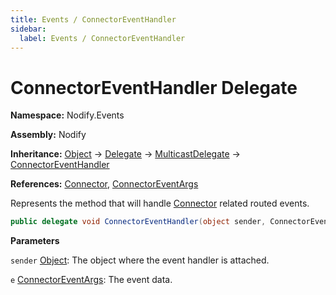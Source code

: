 ```yaml
---
title: Events / ConnectorEventHandler
sidebar:
  label: Events / ConnectorEventHandler
---
```


# ConnectorEventHandler Delegate  
  
**Namespace:** Nodify.Events  
  
**Assembly:** Nodify  
  
**Inheritance:** [Object](https://docs.microsoft.com/en-us/dotnet/api/System.Object) → [Delegate](https://docs.microsoft.com/en-us/dotnet/api/System.Delegate) → [MulticastDelegate](https://docs.microsoft.com/en-us/dotnet/api/System.MulticastDelegate) → [ConnectorEventHandler](Nodify_Events_ConnectorEventHandler)  
  
**References:** [Connector](Nodify_Connector), [ConnectorEventArgs](Nodify_Events_ConnectorEventArgs)  
  
Represents the method that will handle [Connector](Nodify_Connector) related routed events.  
  
```csharp  
public delegate void ConnectorEventHandler(object sender, ConnectorEventArgs e);  
```  
  
**Parameters**  
  
`sender` [Object](https://docs.microsoft.com/en-us/dotnet/api/System.Object): The object where the event handler is attached.  
  
`e` [ConnectorEventArgs](Nodify_Events_ConnectorEventArgs): The event data.  
  

